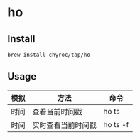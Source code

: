 # ho

## Install

```shell
brew install chyroc/tap/ho
```

## Usage

| 模拟 | 方法 | 命令 |
| --- | --- | --- |
| 时间 | 查看当前时间戳 | ho ts |
| 时间 | 实时查看当前时间戳 | ho ts -f | 
